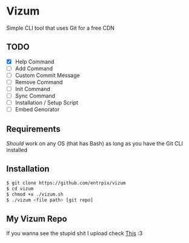 # Vizum
Simple CLI tool that uses Git for a free CDN 

## TODO
- [X] Help Command
- [ ] Add Command
- [ ] Custom Commit Message
- [ ] Remove Command
- [ ] Init Command
- [ ] Sync Command
- [ ] Installation / Setup Script
- [ ] Embed Genorator

## Requirements
*Should* work on any OS (that has Bash) as long as you have the Git CLI installed

## Installation
```sh
$ git clone https://github.com/entrpix/vizum
$ cd vizum
$ chmod +x ./vizum.sh
$ ./vizum <file path> [git repo]
```

## My Vizum Repo
If you wanna see the stupid shit I upload check [This](https://github.com/entrpix/vizum-cdn) :3
